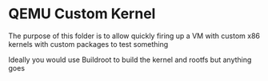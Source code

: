 # QEMU Custom Kernel

The purpose of this folder is to allow quickly firing up a VM with custom x86 kernels with custom packages to test something

Ideally you would use Buildroot to build the kernel and rootfs but anything goes